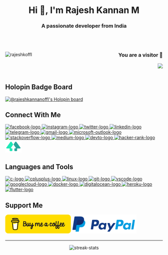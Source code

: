 <h1 align="center"> Hi 👋, I'm Rajesh Kannan M </h1>
<h3 align="center"> A passionate developer from India </h3>

<br></br>

<div align="left"> <a href="https://twitter.com/rajeshkoffl" target="blank">
  <img align="left" src="https://img.shields.io/twitter/follow/rajeshkoffl?logo=twitter&style=for-the-badge" alt="rajeshkoffl"/> </a>
  <a> <h3 align="right"> You are a visitor 👀 </h3>
    <img align="right" src="https://profile-counter.glitch.me/r/count.svg?"/> </a>
</div>

<br> </br>

## Holopin Badge Board
[![@rajeshkannanoffl's Holopin board](https://holopin.me/rajeshkannanoffl)](https://holopin.io/@rajeshkannanoffl)

## Connect With Me
<div align="left">
  <a href="https://facebook.com/rajeshkannanoffl" target="_blank">
    <img src="https://cdn.jsdelivr.net/gh/devicons/devicon/icons/facebook/facebook-original.svg" width="52" height="40" alt="facebook-logo"/> </a>
  <a href="https://instagram.com/rajeshkannanoffl" target="_blank">
    <img src="https://raw.githubusercontent.com/maurodesouza/profile-readme-generator/master/src/assets/icons/social/instagram/default.svg" width="52" height="40" alt="instagram-logo"/> </a>
  <a href="https://twitter.com/rajeshkoffl" target="_blank">
    <img src="https://cdn.jsdelivr.net/gh/devicons/devicon/icons/twitter/twitter-original.svg" width="52" height="40" alt="twitter-logo"/> </a>
  <a href="https://linkedin.com/in/rajeshkannanoffl" target="_blank">
    <img src="https://cdn.jsdelivr.net/gh/devicons/devicon/icons/linkedin/linkedin-original.svg" width="52" height="40" alt="linkedin-logo"/> </a>
  <a href="https://telegram.dog/rajeshkannanoffl" target="_blank">
    <img src="https://raw.githubusercontent.com/maurodesouza/profile-readme-generator/master/src/assets/icons/social/telegram/default.svg" width="52" height="40" alt="telegram-logo"/> </a>
  <a href="mailto:rajeshkannan.offl@gmail.com" target="_blank">
    <img src="https://raw.githubusercontent.com/maurodesouza/profile-readme-generator/master/src/assets/icons/social/gmail/default.svg" width="52" height="40" alt="gmail-logo"/> </a>
  <a href="mailto:rajeshkannanoffl@outlook.com" target="_blank">
    <img src="https://raw.githubusercontent.com/maurodesouza/profile-readme-generator/master/src/assets/icons/social/microsoft-outlook/default.svg" width="52" height="40" alt="microsoft-outlook-logo"/> </a>
  <a href="https://stackoverflow.com/users/19619643/rajesh-kannan-m" target="_blank">
    <img src="https://raw.githubusercontent.com/maurodesouza/profile-readme-generator/master/src/assets/icons/social/stackoverflow/default.svg" width="52" height="40" alt="stackoverflow-logo"/> </a>
  <a href="https://medium.com/@rajeshkannanoffl" target="_blank">
    <img src="https://raw.githubusercontent.com/maurodesouza/profile-readme-generator/master/src/assets/icons/social/medium/default.svg" width="52" height="40" alt="medium-logo"/> </a>
  <a href="https://dev.to/rajeshkannanoffl" target="_blank">
    <img src="https://raw.githubusercontent.com/maurodesouza/profile-readme-generator/master/src/assets/icons/social/devto/default.svg" width="52" height="40" alt="devto-logo"/> </a>
  <a href="https://www.hackerrank.com/rajeshkannanoffl" target="_blank">
    <img src="https://raw.githubusercontent.com/maurodesouza/profile-readme-generator/master/src/assets/icons/social/hackerrank/default.svg" width="52" height="40" alt="hacker-rank-logo"/> </a>
  <a href="https://linktr.ee/rajeshkannanoffl" target="_blank">
    <img src="https://raw.githubusercontent.com/rajeshkannanoffl/rajeshkannanoffl/main/images/png/linktree.png" width="52" height="40" alt="linktree-logo"/> </a>
</div>

## Languages and Tools
<div align="left">
  <a href="https://www.cprogramming.com/" target="_blank">
    <img src="https://cdn.jsdelivr.net/gh/devicons/devicon/icons/c/c-original.svg" height="40" width="52" alt="c-logo"/> </a>
  <a href="https://cplusplus.com" target="_blank">
    <img src="https://cdn.jsdelivr.net/gh/devicons/devicon/icons/cplusplus/cplusplus-original.svg" height="40" width="52" alt="cplusplus-logo"/> </a>
  <a href="https://kernel.org/" target="_blank">
    <img src="https://cdn.jsdelivr.net/gh/devicons/devicon/icons/linux/linux-original.svg" height="40" width="52" alt="linux-logo"/> </a>
  <a href="https://git-scm.com/" target="_blank">
    <img src="https://cdn.jsdelivr.net/gh/devicons/devicon/icons/git/git-original.svg" height="40" width="52" alt="git-logo"/> </a>
  <a href="https://code.visualstudio.com/" target="_blank">
    <img src="https://cdn.jsdelivr.net/gh/devicons/devicon/icons/vscode/vscode-original.svg" height="40" width="52" alt="vscode-logo"/> </a>
  <a href="https://cloud.google.com/" target="_blank">
    <img src="https://cdn.jsdelivr.net/gh/devicons/devicon/icons/googlecloud/googlecloud-original.svg" height="40" width="52" alt="googlecloud-logo"/> </a>
  <a href="https://www.docker.com/" target="_blank">
    <img src="https://cdn.jsdelivr.net/gh/devicons/devicon/icons/docker/docker-original.svg" height="40" width="52" alt="docker-logo"/> </a>
  <a href="https://www.digitalocean.com/" target="_blank">
    <img src="https://cdn.jsdelivr.net/gh/devicons/devicon/icons/digitalocean/digitalocean-original.svg" height="40" width="52" alt="digitalocean-logo"/> </a>
  <a href="https://heroku.com" target="_blank">
    <img src="https://cdn.jsdelivr.net/gh/devicons/devicon/icons/heroku/heroku-original.svg" height="40" width="52" alt="heroku-logo"/> </a>
  <a href="https://flutter.dev/" target="_blank">
    <img src="https://cdn.jsdelivr.net/gh/devicons/devicon/icons/flutter/flutter-original.svg" height="40" width="52" alt="flutter-logo"/> </a>
</div>

## Support Me
<div align="left">
  <a href="https://www.buymeacoffee.com/rajeshkannanm"> <img align="left" src="./images/png/buy-me-a-coffee.png" height="60" width="210" alt="buymeacofee-logo"/> </a>
  <a href="https://www.paypal.com/rajeshkannanoffl"> <img align="left" src="./images/png/paypal.png" height="60" width="210" alt="paypal-logo"/> </a>
</div>

<br> </br> <br> </br>

<hr> </hr> <div align="center"> <img src="https://github-readme-streak-stats.herokuapp.com/?user=rajeshkannanoffl&" alt="streak-stats"/> </div>
